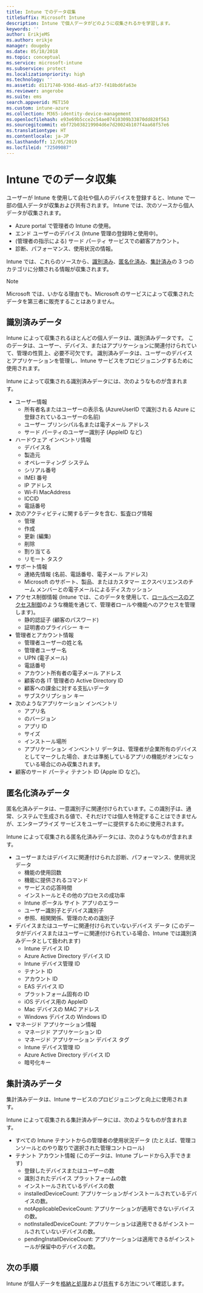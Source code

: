 ```yaml
---
title: Intune でのデータ収集
titleSuffix: Microsoft Intune
description: Intune で個人データがどのように収集されるかを学習します。
keywords: ''
author: ErikjeMS
ms.author: erikje
manager: dougeby
ms.date: 05/18/2018
ms.topic: conceptual
ms.service: microsoft-intune
ms.subservice: protect
ms.localizationpriority: high
ms.technology: ''
ms.assetid: d1171740-936d-46a5-af37-f418bd6fa63e
ms.reviewer: angerobe
ms.suite: ems
search.appverid: MET150
ms.custom: intune-azure
ms.collection: M365-identity-device-management
ms.openlocfilehash: e93e69b5cce2c54ae07410309b33870dd828f563
ms.sourcegitcommit: ebf72b038219904d6e7d20024b107f4aa68f57e6
ms.translationtype: HT
ms.contentlocale: ja-JP
ms.lasthandoff: 12/05/2019
ms.locfileid: "72509087"
---
```

# <a name="data-collection-in-intune"></a>Intune でのデータ収集

ユーザーが Intune を使用して会社や個人のデバイスを登録すると、Intune で一部の個人データが収集および共有されます。 Intune では、次のソースから個人データが収集されます。

- Azure portal で管理者の Intune の使用。
- エンド ユーザーのデバイス (Intune 管理の登録時と使用中)。
- (管理者の指示による) サード パーティ サービスでの顧客アカウント。
- 診断、パフォーマンス、使用状況の情報。

Intune では、これらのソースから、[識別済み](#identified-data)、[匿名化済み](#pseudonymized-data)、[集計済み](#aggregated-data)の 3 つのカテゴリに分類される情報が収集されます。

> [!NOTE]
> Microsoft では、いかなる理由でも、Microsoft のサービスによって収集されたデータを第三者に販売することはありません。

## <a name="identified-data"></a>識別済みデータ

Intune によって収集されるほとんどの個人データは、識別済みデータです。 このデータは、ユーザー、デバイス、またはアプリケーションに関連付けられていて、管理の性質上、必要不可欠です。 識別済みデータは、ユーザーのデバイスとアプリケーションを管理し、Intune サービスをプロビジョニングするために使用されます。

Intune によって収集される識別済みデータには、次のようなものが含まれます。 

- ユーザー情報
  - 所有者名またはユーザーの表示名 (AzureUserID で識別される Azure に登録されているユーザーの名前)
  - ユーザー プリンシパル名または電子メール アドレス
  - サード パーティのユーザー識別子 (AppleID など)
- ハードウェア インベントリ情報
  - デバイス名
  - 製造元
  - オペレーティング システム
  - シリアル番号
  - IMEI 番号
  - IP アドレス
  - Wi-Fi MacAddress
  - ICCID
  - 電話番号
- 次のアクティビティに関するデータを含む、監査ログ情報
  - 管理
  - 作成
  - 更新 (編集)
  - 削除
  - 割り当てる
  - リモート タスク
- サポート情報
  - 連絡先情報 (名前、電話番号、電子メール アドレス)
  - Microsoft のサポート、製品、またはカスタマー エクスペリエンスのチーム メンバーとの電子メールによるディスカッション
- アクセス制御情報 (Intune では、このデータを使用して、[ロールベースのアクセス制御](../fundamentals/role-based-access-control.md)のような機能を通じて、管理者ロールや機能へのアクセスを管理します)。
  - 静的認証子 (顧客のパスワード)
  - 証明書のプライバシー キー 
- 管理者とアカウント情報
  - 管理者ユーザーの姓と名
  - 管理者ユーザー名
  - UPN (電子メール)
  - 電話番号
  - アカウント所有者の電子メール アドレス
  - 顧客の各 IT 管理者の Active Directory ID
  - 顧客への課金に対する支払いデータ
  - サブスクリプション キー
- 次のようなアプリケーション インベントリ
  - アプリ名
  - のバージョン
  - アプリ ID
  - サイズ
  - インストール場所
  - アプリケーション インベントリ データは、管理者が企業所有のデバイスとしてマークした場合、または準拠しているアプリの機能がオンになっている場合にのみ収集されます。  
- 顧客のサード パーティ テナント ID (Apple ID など)。 

## <a name="pseudonymized-data"></a>匿名化済みデータ

匿名化済みデータは、一意識別子に関連付けられています。この識別子は、通常、システムで生成される値で、それだけでは個人を特定することはできませんが、エンタープライズ サービスをユーザーに提供するために使用されます。 

Intune によって収集される匿名化済みデータには、次のようなものが含まれます。 

- ユーザーまたはデバイスに関連付けられた診断、パフォーマンス、使用状況データ
  - 機能の使用回数
  - 機能に提供されるコマンド
  - サービスの応答時間
  - インストールとその他のプロセスの成功率
  - Intune ポータル サイト アプリのエラー
  - ユーザー識別子とデバイス識別子
  - 参照、相関関係、管理のための識別子 
- デバイスまたはユーザーに関連付けられていないデバイス データ (このデータがデバイスまたはユーザーに関連付けられている場合、Intune では識別済みデータとして扱われます)
  - Intune デバイス ID
  - Azure Active Directory デバイス ID
  - Intune デバイス管理 ID
  - テナント ID
  - アカウント ID
  - EAS デバイス ID
  - プラットフォーム固有の ID
  - iOS デバイス用の AppleID
  - Mac デバイスの MAC アドレス
  - Windows デバイスの Windows ID
- マネージド アプリケーション情報
  - マネージド アプリケーション ID
  - マネージド アプリケーション デバイス タグ
  - Intune デバイス管理 ID
  - Azure Active Directory デバイス ID
  - 暗号化キー

## <a name="aggregated-data"></a>集計済みデータ

集計済みデータは、Intune サービスのプロビジョニングと向上に使用されます。 

Intune によって収集される集計済みデータには、次のようなものが含まれます。 

- すべての Intune テナントからの管理者の使用状況データ (たとえば、管理コンソールとのやり取りで選択された管理コントロール)
- テナント アカウント情報 (このデータは、Intune ブレードから入手できます)
  - 登録したデバイスまたはユーザーの数
  - 識別されたデバイス プラットフォームの数  
  - インストールされているデバイスの数
  - installedDeviceCount: アプリケーションがインストールされているデバイスの数。
  - notApplicableDeviceCount: アプリケーションが適用できないデバイスの数。
  - notInstalledDeviceCount: アプリケーションは適用できるがインストールされていないデバイスの数。
  - pendingInstallDeviceCount: アプリケーションは適用できるがインストールが保留中のデバイスの数。

## <a name="next-steps"></a>次の手順

Intune が個人データを[格納と処理](privacy-data-store-process.md)および[共有](privacy-data-secure-share.md)する方法について確認します。 
